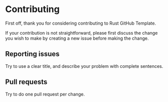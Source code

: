 # Contributing

First off, thank you for considering contributing to Rust GitHub Template.

If your contribution is not straightforward, please first discuss the change you
wish to make by creating a new issue before making the change.

## Reporting issues

Try to use a clear title, and describe your problem with complete sentences.

## Pull requests

Try to do one pull request per change.
